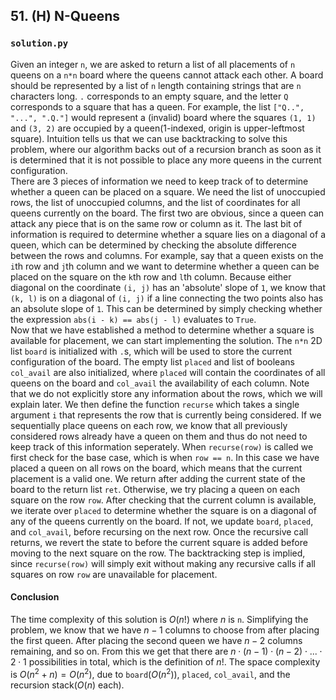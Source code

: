 ## 51. (H) N-Queens

### `solution.py`
Given an integer `n`, we are asked to return a list of all placements of `n` queens on a `n*n` board where the queens cannot attack each other. A board should be represented by a list of `n` length containing strings that are `n` characters long. `.` corresponds to an empty square, and the letter `Q` corresponds to a square that has a queen. For example, the list `["Q..", "...", ".Q."]` would represent a (invalid) board where the squares `(1, 1)` and `(3, 2)` are occupied by a queen(1-indexed, origin is upper-leftmost square). Intuition tells us that we can use backtracking to solve this problem, where our algorithm backs out of a recursion branch as soon as it is determined that it is not possible to place any more queens in the current configuration.  
There are 3 pieces of information we need to keep track of to determine whether a queen can be placed on a square. We need the list of unoccupied rows, the list of unoccupied columns, and the list of coordinates for all queens currently on the board. The first two are obvious, since a queen can attack any piece that is on the same row or column as it. The last bit of information is required to determine whether a square lies on a diagonal of a queen, which can be determined by checking the absolute difference between the rows and columns. For example, say that a queen exists on the `i`th row and `j`th column and we want to determine whether a queen can be placed on the square on the `k`th row and `l`th column. Because either diagonal on the coordinate `(i, j)` has an 'absolute' slope of `1`, we know that `(k, l)` is on a diagonal of `(i, j)` if a line connecting the two points also has an absolute slope of `1`. This can be determined by simply checking whether the expression `abs(i - k) == abs(j - l)` evaluates to `True`.  
Now that we have established a method to determine whether a square is available for placement, we can start implementing the solution. The `n*n` 2D list `board` is initialized with `.`s, which will be used to store the current configuration of the board. The empty list `placed` and list of booleans `col_avail` are also initialized, where `placed` will contain the coordinates of all queens on the board and `col_avail` the availability of each column. Note that we do not explicitly store any information about the rows, which we will explain later. We then define the function `recurse` which takes a single argument `i` that represents the row that is currently being considered. If we sequentially place queens on each row, we know that all previously considered rows already have a queen on them and thus do not need to keep track of this information seperately. When `recurse(row)` is called we first check for the base case, which is when `row == n`. In this case we have placed a queen on all rows on the board, which means that the current placement is a valid one. We return after adding the current state of the board to the return list `ret`. Otherwise, we try placing a queen on each square on the row `row`. After checking that the current column is available, we iterate over `placed` to determine whether the square is on a diagonal of any of the queens currently on the board. If not, we update `board`, `placed`, and `col_avail`, before recursing on the next row. Once the recursive call returns, we revert the state to before the current square is added before moving to the next square on the row. The backtracking step is implied, since `recurse(row)` will simply exit without making any recursive calls if all squares on row `row` are unavailable for placement.  
  

#### Conclusion
The time complexity of this solution is $O(n!)$ where $n$ is `n`. Simplifying the problem, we know that we have $n-1$ columns to choose from after placing the first queen. After placing the second queen we have $n-2$ columns remaining, and so on. From this we get that there are $n\cdot (n-1)\cdot(n-2)\cdot...\cdot2\cdot1$ possibilities in total, which is the definition of $n!$. The space complexity is $O(n^2+n) = O(n^2)$, due to `board`($O(n^2)$), `placed`, `col_avail`, and the recursion stack($O(n)$ each).  
  

